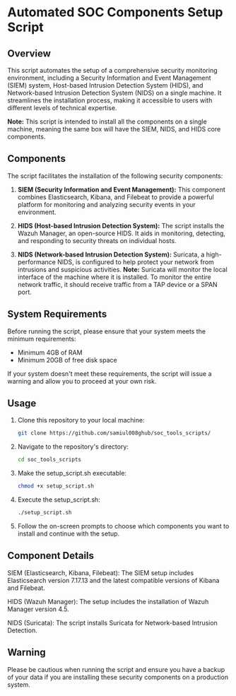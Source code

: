 # Automated SOC Components Setup Script

## Overview

This script automates the setup of a comprehensive security monitoring environment, including a Security Information and Event Management (SIEM) system, Host-based Intrusion Detection System (HIDS), and Network-based Intrusion Detection System (NIDS) on a single machine. It streamlines the installation process, making it accessible to users with different levels of technical expertise.

**Note:** This script is intended to install all the components on a single machine, meaning the same box will have the SIEM, NIDS, and HIDS core components.

## Components

The script facilitates the installation of the following security components:

1. **SIEM (Security Information and Event Management):** This component combines Elasticsearch, Kibana, and Filebeat to provide a powerful platform for monitoring and analyzing security events in your environment.

2. **HIDS (Host-based Intrusion Detection System):** The script installs the Wazuh Manager, an open-source HIDS. It aids in monitoring, detecting, and responding to security threats on individual hosts.

3. **NIDS (Network-based Intrusion Detection System):** Suricata, a high-performance NIDS, is configured to help protect your network from intrusions and suspicious activities. **Note:** Suricata will monitor the local interface of the machine where it is installed. To monitor the entire network traffic, it should receive traffic from a TAP device or a SPAN port.
## System Requirements

Before running the script, please ensure that your system meets the minimum requirements:

- Minimum 4GB of RAM
- Minimum 20GB of free disk space

If your system doesn't meet these requirements, the script will issue a warning and allow you to proceed at your own risk.

## Usage

1. Clone this repository to your local machine:

   ```bash
   git clone https://github.com/samiul008ghub/soc_tools_scripts/

2. Navigate to the repository's directory:
   ```bash
   cd soc_tools_scripts
3. Make the setup_script.sh executable:
   ```bash
   chmod +x setup_script.sh
4. Execute the setup_script.sh:
   ```bash
   ./setup_script.sh
5. Follow the on-screen prompts to choose which components you want to install and continue with the setup.

## Component Details

SIEM (Elasticsearch, Kibana, Filebeat): The SIEM setup includes Elasticsearch version 7.17.13 and the latest compatible versions of Kibana and Filebeat.

HIDS (Wazuh Manager): The setup includes the installation of Wazuh Manager version 4.5.

NIDS (Suricata): The script installs Suricata for Network-based Intrusion Detection.

## Warning
Please be cautious when running the script and ensure you have a backup of your data if you are installing these security components on a production system.

   

